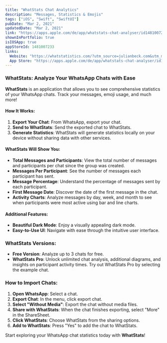```yaml
---
title: "WhatStats Chat Analytics"
description: "Messages, Statistics & Emojis"
tags: ["iOS", "Swift", "SwiftUI"]
pubDate: "Mar 2, 2021"
updatedDate: "Mar 2, 2021"
link: "https://apps.apple.com/de/app/whatstats-chat-analyser/id1481007233?l=en&pt=120183609&ct=julianbeck-app-card&mt=8"
shownInPortfolio: true
isIOSApp: true
appStoreId: 1481007233
links:
  Website: "https://whatstatistics.com/?utm_source=julianbeck.com&utm_medium=referral&utm_campaign=app-detail"
  App Store: "https://apps.apple.com/de/app/whatstats-chat-analyser/id1481007233?l=en&pt=120183609&ct=julianbeck-app-detail&mt=8"
---
```

### WhatStats: Analyze Your WhatsApp Chats with Ease

**WhatStats** is an application that allows you to see comprehensive statistics of your WhatsApp chats. Track your messages, emoji usage, and much more!

#### How It Works:

1. **Export Your Chat**: From WhatsApp, export your chat.
2. **Send to WhatStats**: Send the exported chat to WhatStats.
3. **Generate Statistics**: WhatStats will generate statistics locally on your device without sharing data with other services.

#### WhatStats Will Show You:

- **Total Messages and Participants**: View the total number of messages and participants per chat since the group was created.
- **Messages Per Participant**: See the number of messages each participant has sent.
- **Message Percentage**: Understand the percentage of messages sent by each participant.
- **First Message Date**: Discover the date of the first message in the chat.
- **Activity Charts**: Analyze messages by day, week, and month to see when participants were most active using bar and line charts.

#### Additional Features:

- **Beautiful Dark Mode**: Enjoy a visually appealing dark mode.
- **Easy-to-Use UI**: Navigate with ease through the intuitive user interface.

### WhatStats Versions:

- **Free Version**: Analyze up to 3 chats for free.
- **WhatStats Pro**: Unlock unlimited chat analysis, additional diagrams, and insights on participant activity times. Try out WhatStats Pro by selecting the example chat.

### How to Import Chats:

1. **Open WhatsApp**: Select a chat.
2. **Export Chat**: In the menu, click export chat.
3. **Select "Without Media"**: Export the chat without media files.
4. **Share with WhatStats**: When the chat finishes exporting, select "More" in the ShareSheet.
5. **Click WhatStats**: Choose WhatStats from the sharing options.
6. **Add to WhatStats**: Press "Yes" to add the chat to WhatStats.

Start exploring your WhatsApp chat statistics today with **WhatStats**!
